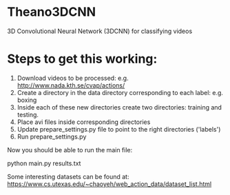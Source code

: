 # Theano3DCNN
3D Convolutional Neural Network (3DCNN) for classifying videos

# Steps to get this working:
1. Download videos to be processed: e.g. http://www.nada.kth.se/cvap/actions/
2. Create a directory in the data directory corresponding to each label: e.g. boxing
3. Inside each of these new directories create two directories: training and testing.
4. Place avi files inside corresponding directories 
5. Update prepare_settings.py file to point to the right directories ('labels')
6. Run prepare_settings.py

Now you should be able to run the main file:

python main.py results.txt

Some interesting datasets can be found at: https://www.cs.utexas.edu/~chaoyeh/web_action_data/dataset_list.html
